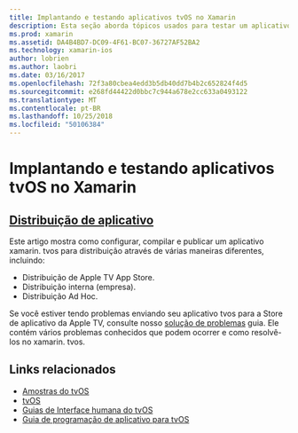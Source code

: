 ```yaml
---
title: Implantando e testando aplicativos tvOS no Xamarin
description: Esta seção aborda tópicos usados para testar um aplicativo, bem como para distribuí-lo. Os tópicos aqui incluem coisas como ferramentas usadas para depuração, implantação em testadores e como publicar um aplicativo para a Store de aplicativo da Apple TV.
ms.prod: xamarin
ms.assetid: DA4B4BD7-DC09-4F61-BC07-36727AF52BA2
ms.technology: xamarin-ios
author: lobrien
ms.author: laobri
ms.date: 03/16/2017
ms.openlocfilehash: 72f3a80cbea4edd3b5db40dd7b4b2c652824f4d5
ms.sourcegitcommit: e268fd44422d0bbc7c944a678e2cc633a0493122
ms.translationtype: MT
ms.contentlocale: pt-BR
ms.lasthandoff: 10/25/2018
ms.locfileid: "50106384"
---
```

# <a name="deploying-and-testing-tvos-apps-in-xamarin"></a>Implantando e testando aplicativos tvOS no Xamarin

## <a name="app-distributioniostvosdeploy-testapp-distributionindexmd"></a>[Distribuição de aplicativo](~/ios/tvos/deploy-test/app-distribution/index.md)

Este artigo mostra como configurar, compilar e publicar um aplicativo xamarin. tvos para distribuição através de várias maneiras diferentes, incluindo:

- Distribuição de Apple TV App Store.
- Distribuição interna (empresa).
- Distribuição Ad Hoc.

Se você estiver tendo problemas enviando seu aplicativo tvos para a Store de aplicativo da Apple TV, consulte nosso [solução de problemas](~/ios/tvos/troubleshooting.md) guia. Ele contém vários problemas conhecidos que podem ocorrer e como resolvê-los no xamarin. tvos.

## <a name="related-links"></a>Links relacionados

- [Amostras do tvOS](https://developer.xamarin.com/samples/tvos/all/)
- [tvOS](https://developer.apple.com/tvos/)
- [Guias de Interface humana do tvOS](https://developer.apple.com/tvos/human-interface-guidelines/)
- [Guia de programação de aplicativo para tvOS](https://developer.apple.com/library/prerelease/tvos/documentation/General/Conceptual/AppleTV_PG/)
